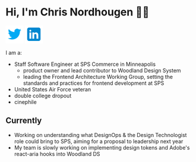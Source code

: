 # Hi, I'm Chris Nordhougen 👋🏻

[![Twitter](./icons8-twitter-48.png)](https://twitter.com/cwnord) [![LinkedIn](./icons8-linkedin-48.png)](https://www.linkedin.com/in/cnordhougen)

I am a:
- Staff Software Engineer at SPS Commerce in Minneapolis
  - product owner and lead contributor to Woodland Design System
  - leading the Frontend Architecture Working Group, setting the standards and practices for frontend development at SPS
- United States Air Force veteran
- double college dropout
- cinephile

## Currently
- Working on understanding what DesignOps & the Design Technologist role could bring to SPS, aiming for a proposal to leadership next year
- My team is slowly working on implementing design tokens and Adobe's react-aria hooks into Woodland DS
